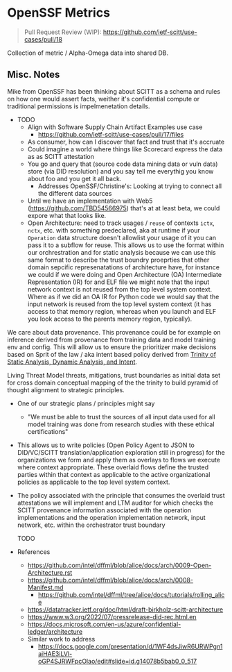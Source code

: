 # OpenSSF Metrics

> Pull Request Review (WIP): https://github.com/ietf-scitt/use-cases/pull/18

Collection of metric / Alpha-Omega data into shared DB.

## Misc. Notes

Mike from OpenSSF has been thinking about SCITT as a schema
and rules on how one would assert facts, weither it's
confidential compute or traditional permissions is impelmenetation details.

- TODO
  - Align with Software Supply Chain Artifact Examples use case
    - https://github.com/ietf-scitt/use-cases/pull/17/files
  - As consumer, how can I discover that fact and trust that it's accruate
  - Could imagine a world where things like Scorecard express the data as as SCITT attestation
  - You go and query that (source code data mining data or vuln data) store (via DID resolution)
    and you say tell me everythig you know about foo and you get it all back.
    - Addresses OpenSSF/Christine's: Looking at trying to connect all the different data sources
  - Until we have an implementation with Web5 (https://github.com/TBD54566975) that's at at least beta, we could expore what that looks like.
  - Open Architecture: need to track usages / `reuse` of contexts `ictx`, `nctx`, etc. with
    something predeclared, aka at runtime if your `Operation` data structure doesn't
    allowlist your usage of it you can pass it to a subflow for reuse.
    This allows us to use the format within our orchrestration and for static analysis
    because we can use this same format to describe the trust boundry proeprties that
    other domain sepcific represenatations of architecture have, for instance we could
    if we were doing and Open Architecture (OA) Intermediate Representation (IR) for
    and ELF file we might note that the input network context is not reused from
    the top level system context. Where as if we did an OA IR for Python code we
    would say that the input network is reused from the top level system context
    (it has access to that memory region, whereas when you launch and ELF you look
    access to the parents memory region, typically).

We care about data provenance. This provenance could be for example on
inference derived from provenance from training data and model training
env and config. This will allow us to ensure the prioritizer make
decisions based on Sprit of the law / aka intent based policy derived from
[Trinity of Static Analysis, Dynamic Analysis, and Intent](https://github.com/intel/dffml/tree/alice/docs/tutorials/rolling_alice/0000_architecting_alice#entity-analysis-trinity).

Living Threat Model threats, mitigations, trust boundaries as initial data
set for cross domain conceptual mapping of the the trinity to build pyramid
of thought alignment to strategic principles.

- One of our strategic plans / principles might say
  - "We must be able to trust the sources of all input data used for all
    model training was done from research studies with these ethical
    certifications"
- This allows us to write policies (Open Policy Agent to JSON to DID/VC/SCITT
  translation/application exploration still in progress) for the organizations
  we form and apply them as overlays to flows we execute where context appropriate.
  These overlaid flows define the trusted parties within that context as applicable
  to the active organizational policies as applicable to the top level system context.
- The policy associated with the principle that consumes the overlaid trust
  attestations we will implement and LTM auditor for which checks
  the SCITT provenance information associated with the operation implementations and
  the operation implementation network, input network, etc. within the orchestrator
  trust boundary 

  TODO 

- References
  - https://github.com/intel/dffml/blob/alice/docs/arch/0009-Open-Architecture.rst
  - https://github.com/intel/dffml/blob/alice/docs/arch/0008-Manifest.md
    - https://github.com/intel/dffml/tree/alice/docs/tutorials/rolling_alice
  - https://datatracker.ietf.org/doc/html/draft-birkholz-scitt-architecture
  - https://www.w3.org/2022/07/pressrelease-did-rec.html.en
  - https://docs.microsoft.com/en-us/azure/confidential-ledger/architecture
  - Similar work to address
    - https://docs.google.com/presentation/d/1WF4dsJiwR6URWPgn1aiHAE3iLVl-oGP4SJRWFpcOlao/edit#slide=id.g14078b5bab0_0_517
